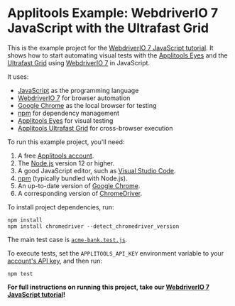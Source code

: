 # Applitools Example: WebdriverIO 7 JavaScript with the Ultrafast Grid

This is the example project for the [WebdriverIO 7 JavaScript tutorial](https://applitools.com/tutorials/quickstart/web/webdriverio/webdriverio-7).
It shows how to start automating visual tests with the [Applitools Eyes](https://applitools.com/platform/eyes/)
and the [Ultrafast Grid](https://applitools.com/platform/ultrafast-grid/)
using [WebdriverIO 7](https://v7.webdriver.io/) in JavaScript.

It uses:

* [JavaScript](https://developer.mozilla.org/en-US/docs/Web/JavaScript) as the programming language
* [WebdriverIO 7](https://v7.webdriver.io/) for browser automation
* [Google Chrome](https://www.google.com/chrome/downloads/) as the local browser for testing
* [npm](https://www.npmjs.com/) for dependency management
* [Applitools Eyes](https://applitools.com/platform/eyes/) for visual testing
* [Applitools Ultrafast Grid](https://applitools.com/platform/ultrafast-grid/) for cross-browser execution

To run this example project, you'll need:

1. A free [Applitools account](https://auth.applitools.com/users/register).
2. The [Node.js](https://nodejs.org/en/) version 12 or higher.
3. A good JavaScript editor, such as [Visual Studio Code](https://code.visualstudio.com/).
4. [npm](https://www.npmjs.com/) (typically bundled with Node.js).
5. An up-to-date version of [Google Chrome](https://www.google.com/chrome/downloads/).
6. A corresponding version of [ChromeDriver](https://chromedriver.chromium.org/downloads).

To install project dependencies, run:

```
npm install
npm install chromedriver --detect_chromedriver_version
```

The main test case is [`acme-bank.test.js`](test/acme-bank.test.js).

To execute tests, set the `APPLITOOLS_API_KEY` environment variable
to your [account's API key](https://applitools.com/tutorials/getting-started/setting-up-your-environment.html),
and then run:

```
npm test
```

**For full instructions on running this project, take our
[WebdriverIO 7 JavaScript tutorial](https://applitools.com/tutorials/quickstart/web/webdriverio/webdriverio-7)!**